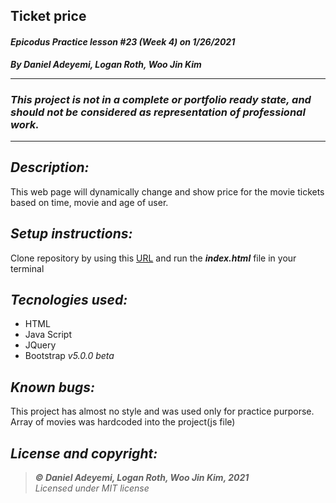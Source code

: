 ## Ticket price
#### *Epicodus Practice lesson #23 (Week 4) on 1/26/2021*
***By Daniel Adeyemi, Logan Roth, Woo Jin Kim***
***
### *This project is not in a complete or portfolio ready state, and should not be considered as representation of professional work.*
***

## *Description:*
This web page will dynamically change and show price for the movie tickets based on time, movie and age of user.

## *Setup instructions:*
Clone repository by using this [URL](https://github.com/DanielAdeyemi/Epicodus_practice_1_26_movieTickets.git) and run the ***index.html*** file in your terminal

## *Tecnologies used:*
* HTML
* Java Script
* JQuery
* Bootstrap *v5.0.0 beta*

## *Known bugs:*
This project has almost no style and was used only for practice purporse. Array of movies was hardcoded into the project(js file)

## *License and copyright:*

> ***© Daniel Adeyemi, Logan Roth, Woo Jin Kim, 2021***   
> *Licensed under MIT license*

